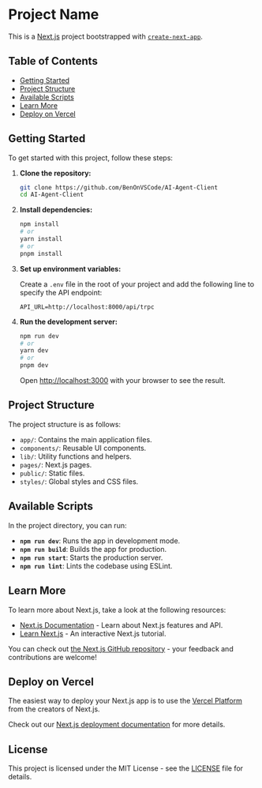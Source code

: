 # Project Name

This is a [Next.js](https://nextjs.org) project bootstrapped with [`create-next-app`](https://nextjs.org/docs/app/api-reference/cli/create-next-app).

## Table of Contents

- [Getting Started](#getting-started)
- [Project Structure](#project-structure)
- [Available Scripts](#available-scripts)
- [Learn More](#learn-more)
- [Deploy on Vercel](#deploy-on-vercel)

## Getting Started

To get started with this project, follow these steps:

1. **Clone the repository:**

   ```bash
   git clone https://github.com/BenOnVSCode/AI-Agent-Client
   cd AI-Agent-Client
   ```

2. **Install dependencies:**

   ```bash
   npm install
   # or
   yarn install
   # or
   pnpm install
   ```

3. **Set up environment variables:**

   Create a `.env` file in the root of your project and add the following line to specify the API endpoint:

   ```env
   API_URL=http://localhost:8000/api/trpc
   ```

4. **Run the development server:**

   ```bash
   npm run dev
   # or
   yarn dev
   # or
   pnpm dev
   ```

   Open [http://localhost:3000](http://localhost:3000) with your browser to see the result.

## Project Structure

The project structure is as follows:

- `app/`: Contains the main application files.
- `components/`: Reusable UI components.
- `lib/`: Utility functions and helpers.
- `pages/`: Next.js pages.
- `public/`: Static files.
- `styles/`: Global styles and CSS files.

## Available Scripts

In the project directory, you can run:

- **`npm run dev`**: Runs the app in development mode.
- **`npm run build`**: Builds the app for production.
- **`npm run start`**: Starts the production server.
- **`npm run lint`**: Lints the codebase using ESLint.

## Learn More

To learn more about Next.js, take a look at the following resources:

- [Next.js Documentation](https://nextjs.org/docs) - Learn about Next.js features and API.
- [Learn Next.js](https://nextjs.org/learn) - An interactive Next.js tutorial.

You can check out [the Next.js GitHub repository](https://github.com/vercel/next.js) - your feedback and contributions are welcome!

## Deploy on Vercel

The easiest way to deploy your Next.js app is to use the [Vercel Platform](https://vercel.com/new?utm_medium=default-template&filter=next.js&utm_source=create-next-app&utm_campaign=create-next-app-readme) from the creators of Next.js.

Check out our [Next.js deployment documentation](https://nextjs.org/docs/app/building-your-application/deploying) for more details.

## License

This project is licensed under the MIT License - see the [LICENSE](LICENSE) file for details.
